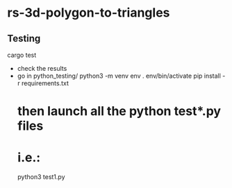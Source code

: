 # rs-3d-polygon-to-triangles


## Testing

cargo test

- check the results
- go in python_testing/
    python3 -m venv env
    . env/bin/activate
    pip install -r requirements.txt
    # then launch all the python test*.py files
    # i.e.:
    python3 test1.py
    